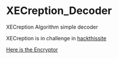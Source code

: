# XECreption_Decoder
XECreption Algorithm simple decoder 

XECreption is in challenge in [hackthissite](https://www.hackthissite.org)

[Here is the Encryptor](https://www.hackthissite.org/missions/realistic/6/encryption.php) 
